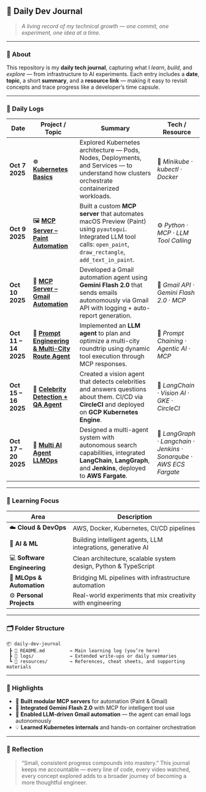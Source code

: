 ## 📘 **Daily Dev Journal**

> *A living record of my technical growth — one commit, one experiment, one idea at a time.*

---

### 🧭 About

This repository is my **daily tech journal**, capturing what I *learn*, *build*, and *explore* — from infrastructure to AI experiments.
Each entry includes a **date**, **topic**, a short **summary**, and a **resource link** — making it easy to revisit concepts and trace progress like a developer’s time capsule.

---

### 📅 Daily Logs

| Date                 | Project / Topic                                                                                                                  | Summary                                                                                                                                                               | Tech / Resource                             |
| -------------------- | -------------------------------------------------------------------------------------------------------------------------------- | --------------------------------------------------------------------------------------------------------------------------------------------------------------------- | ------------------------------------------- |
| **Oct 7 2025**       | ☸️ [**Kubernetes Basics**](https://www.youtube.com/watch?v=d6WC5n9G_sM)                                                          | Explored Kubernetes architecture — Pods, Nodes, Deployments, and Services — to understand how clusters orchestrate containerized workloads.                           | 🧠 *Minikube · kubectl · Docker*            |
| **Oct 9 2025**       | 🖼️ [**MCP Server – Paint Automation**](https://github.com/sushant097/Custom-MCP-server-to-paint-in-Python/tree/master)          | Built a custom **MCP server** that automates macOS Preview (Paint) using `pyautogui`. Integrated LLM tool calls: `open_paint`, `draw_rectangle`, `add_text_in_paint`. | ⚙️ *Python · MCP · LLM Tool Calling*        |
| **Oct 10 2025**      | 📧 [**MCP Server – Gmail Automation**](https://github.com/sushant097/Custom-MCP-server-to-paint-in-Python/tree/master/gmail-mcp) | Developed a Gmail automation agent using **Gemini Flash 2.0** that sends emails autonomously via Gmail API with logging + auto-report generation.                     | 🔗 *Gmail API · Gemini Flash 2.0 · MCP*     |
| **Oct 11 – 14 2025** | 🧠 [**Prompt Engineering & Multi-City Route Agent**](https://github.com/sushant097/EAGV2-Session5-Assignment.git)                      | Implemented an **LLM agent** to plan and optimize a multi-city roundtrip using dynamic tool execution through MCP responses.                                          | 🚀 *Prompt Chaining · Agentic AI · MCP*     |
| **Oct 15 – 16 2025** | 🌟 [**Celebrity Detection + QA Agent**](https://github.com/sushant097/CELEBRITY-Detector-And-QA)                                 | Created a vision agent that detects celebrities and answers questions about them. CI/CD via **CircleCI** and deployed on **GCP Kubernetes Engine**.                   | 🤖 *LangChain · Vision AI · GKE · CircleCI* |
| **Oct 17 – 20 2025** | 🤖 [**Multi AI Agent LLMOps**](https://github.com/sushant097/Multi-AI-Agent-LLMOPS/tree/master)                                  | Designed a multi-agent system with autonomous search capabilities, integrated **LangChain**, **LangGraph**, and **Jenkins**, deployed to **AWS Fargate**.             | 🧩 *LangGraph  · Langchain · Jenkins · Sonarqube · AWS ECS Fargate*  |

---

### 🧩 Learning Focus

| Area                        | Description                                                     |
| --------------------------- | --------------------------------------------------------------- |
| ☁️ **Cloud & DevOps**       | AWS, Docker, Kubernetes, CI/CD pipelines                        |
| 🧠 **AI & ML**              | Building intelligent agents, LLM integrations, generative AI    |
| 💻 **Software Engineering** | Clean architecture, scalable system design, Python & TypeScript |
| 🧰 **MLOps & Automation**   | Bridging ML pipelines with infrastructure automation            |
| ⚙️ **Personal Projects**    | Real-world experiments that mix creativity with engineering     |

---

### 🗂 Folder Structure

```
📦 daily-dev-journal
 ┣ 📘 README.md         → Main learning log (you’re here)
 ┣ 📁 logs/             → Extended write-ups or daily summaries
 ┗ 📁 resources/        → References, cheat sheets, and supporting materials
```

---


### 🧠 Highlights

* 🧩 **Built modular MCP servers** for automation (Paint & Gmail)
* 🔗 **Integrated Gemini Flash 2.0** with MCP for intelligent tool use
* 📨 **Enabled LLM-driven Gmail automation** — the agent can email logs autonomously
* 💡 **Learned Kubernetes internals** and hands-on container orchestration

---

### 💬 Reflection

> “Small, consistent progress compounds into mastery.”
> This journal keeps me accountable — every line of code, every video watched, every concept explored adds to a broader journey of becoming a more thoughtful engineer.



